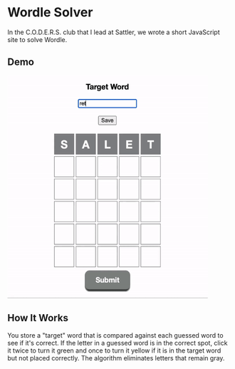 # Wordle Solver
In the C.O.D.E.R.S. club that I lead at Sattler, we wrote a short JavaScript site to solve Wordle. 

## Demo
<img src="https://github.com/sethbam9/Portfolio/blob/main/JS%20CSS%20HTML%20Code%20-%20Web%20Design/JavaScript%20-%20Wordle%20Solver/wordle_demo.gif" width="450" height="500"/>

## How It Works
You store a "target" word that is compared against each guessed word to see if it's correct. If the letter in a guessed word is in the correct spot, click it twice to turn it green and once to turn it yellow if it is in the target word but not placed correctly. The algorithm eliminates letters that remain gray. 
